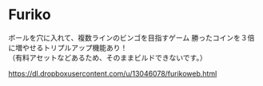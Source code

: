 # Furiko


ボールを穴に入れて、複数ラインのビンゴを目指すゲーム
勝ったコインを３倍に増やせるトリプルアップ機能あり！  
（有料アセットなどあるため、そのままビルドできないです。）

<https://dl.dropboxusercontent.com/u/13046078/furikoweb.html>  
